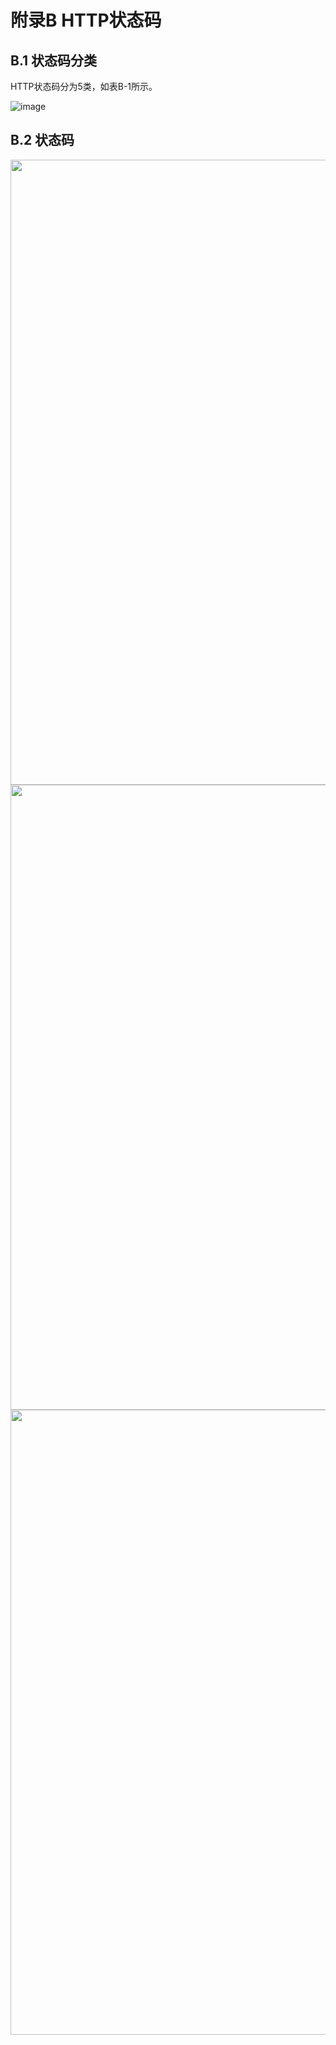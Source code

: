 # 附录B HTTP状态码

## B.1 状态码分类

HTTP状态码分为5类，如表B-1所示。

![image](https://read-1305214533.cos.ap-guangzhou.myqcloud.com/epub_26211809_537.jpeg)

## B.2 状态码

<!-- ![image](https://read-1305214533.cos.ap-guangzhou.myqcloud.com/epub_26211809_538.jpeg)

![image](https://read-1305214533.cos.ap-guangzhou.myqcloud.com/epub_26211809_539.jpeg)

![image](https://read-1305214533.cos.ap-guangzhou.myqcloud.com/epub_26211809_540.jpeg) -->

<img src="https://read-1305214533.cos.ap-guangzhou.myqcloud.com/epub_26211809_538.jpeg" alt="" width="1000"/>
<img src="https://read-1305214533.cos.ap-guangzhou.myqcloud.com/epub_26211809_539.jpeg" alt="" width="1000"/>
<img src="https://read-1305214533.cos.ap-guangzhou.myqcloud.com/epub_26211809_540.jpeg" alt="" width="1000"/>
